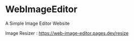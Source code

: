 # WebImageEditor
 A Simple Image Editor Website

Image Resizer : https://web-image-editor.pages.dev/resize
